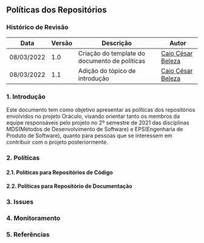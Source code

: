 ## Políticas dos Repositórios

### Histórico de Revisão

|Data|Versão|Descrição|Autor|
|--|--|--|--|
|08/03/2022|1.0| Criação do template do documento de políticas|[Caio César Beleza](github.com/Caiocbeleza)|
|08/03/2022|1.1| Adição do tópico de introdução | [Caio César Beleza](github.com/Caiocbeleza)|



### 1. Introdução

Este documento tem como objetivo apresentar as políticas dos repositórios envolvidos no projeto Oráculo, visando orientar tanto os membros da equipe responsáveis pelo projeto no 2º semestre de 2021 das disciplinas MDS(Métodos de Desenvolvimento de Software) e EPS(Engenharia de Produto de Software), quanto para pessoas que se interessem em contribuir com o projeto posteriormente.

### 2. Políticas


#### 2.1. Políticas para Repositórios de Código

#### 2.2. Políticas para Repositório de Documentação

### 3. Issues


### 4. Monitoramento

### 5. Referências
